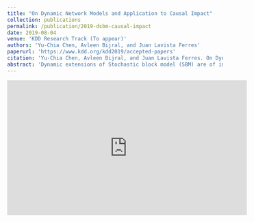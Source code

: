 ```yaml
---
title: "On Dynamic Network Models and Application to Causal Impact"
collection: publications
permalink: /publication/2019-dsbm-causal-impact
date: 2019-08-04
venue: 'KDD Research Track (To appear)'
authors: 'Yu-Chia Chen, Avleen Bijral, and Juan Lavista Ferres'
paperurl: 'https://www.kdd.org/kdd2019/accepted-papers'
citation: 'Yu-Chia Chen, Avleen Bijral, and Juan Lavista Ferres. On Dynamic Network Models and Application to Causal Impact. In <i> Proceedings of the 25TH ACM SIGKDD Conference on Knowledge Discovery &amp; Data Mining.</i> ACM, 2019.'
abstract: 'Dynamic extensions of Stochastic block model (SBM) are of importance in several fields that generate temporal interaction data. These models, besides producing compact and interpretable network representations, can be useful in applications such as link prediction or network forecasting. In this paper we present a conditional pseudo-likelihood based extension to dynamic SBM that can be efficiently estimated by optimizing a regularized objective. Our formulation leads to a highly scalable approach that can handle very large networks, even with millions of nodes. We also extend our formalism to causal impact for networks that allows us to quantify the impact of external events on a time dependent sequence of networks. We support our work with extensive results on both synthetic and real networks.'
---
```

<!-- codeurl: 'https://google.com' Move it up-->

<iframe width="560" height="315" src="https://www.youtube.com/embed/s4CGMPmOcBo" frameborder="0" allow="accelerometer; autoplay; encrypted-media; gyroscope; picture-in-picture" allowfullscreen></iframe>

